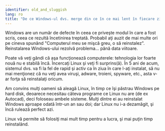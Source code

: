 ```yaml
---
identifier: old_and_sluggish
lang: ro
title: "De ce Windows-ul dvs. merge din ce în ce mai lent în fiecare zi?"
---
```


Windows are un număr de defecte în ceea ce priveşte modul în care
a fost scris, ceea ce rezultă încetinirea treptată. Probabil aţi auzit
de mai multe ori pe cineva spunând "Computerul meu se mişcă greu,
o să reinstalez". Reinstalarea Windows-ului rezolvă problema... până
data viitoare.

Poate vă veţi gândi că aşa funcţionează computerele: tehnologia
lor foarte nouă nu e stabilă încă. Încercaţi Linux şi veţi fi
surprins(ă). În 5 ani de acum, sistemul dvs. va fi la fel de rapid
şi activ ca în ziua în care l-aţi instalat, să nu mai menţionez că
nu veţi avea viruşi, adware, troieni, spyware, etc., asta v-ar forţa
să reinstalaţi oricum.

Am convins mulţi oameni să aleagă Linux, în timp ce îşi păstrau
Windows pe hard disk, deoarece necesitau câteva programe ce Linux nu are
(de ex Autocad), deci foloseau ambele sisteme. Mulţi dintre ei au
reinstalat Windows aproape odată într-un an sau doi; dar Linux nu i-a
dezamăgit, şi încă rulează perfect azi.


Linux vă permite să folosiţi mai mult timp pentru a lucra, şi mai puţin timp
reinstalând. 



